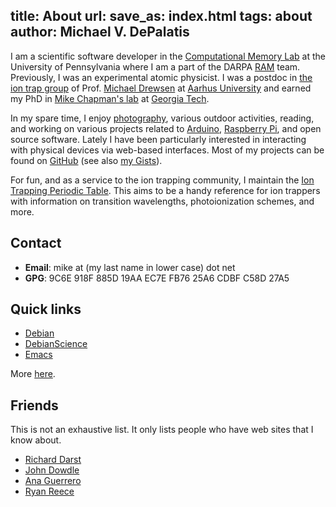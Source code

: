 title: About
url:
save_as: index.html
tags: about
author: Michael V. DePalatis
---

I am a scientific software developer in the
[Computational Memory Lab][CML] at the University of Pennsylvania
where I am a part of the DARPA [RAM][] team. Previously, I was an
experimental atomic physicist. I was a postdoc in
[the ion trap group][group] of Prof. [Michael Drewsen][Drewsen] at
[Aarhus University][AU] and earned my PhD in
[Mike Chapman's lab][ChapmanLab] at [Georgia Tech][GT].

[CML]: http://memory.psych.upenn.edu/Main_Page
[RAM]: http://memory.psych.upenn.edu/RAM
[AU]: http://www.au.dk/en
[group]: http://phys.au.dk/forskning/forskningsomraader/amo/the-ion-trap-group/
[Drewsen]: http://pure.au.dk/portal/da/persons/id(871a704b-943d-4f99-b29d-07bea1bbab80).html
[GT]: http://www.gatech.edu
[ChapmanLab]: http://chapmanlabs.gatech.edu

In my spare time, I enjoy [photography](photography.html), various
outdoor activities, reading, and working on various projects related
to [Arduino][], [Raspberry Pi][RPi], and open source software. Lately
I have been particularly interested in interacting with physical
devices via web-based interfaces. Most of my projects can be found on
[GitHub][] (see also [my Gists][]).

[Arduino]: http://arduino.cc/
[RPi]: http://www.raspberrypi.org/
[GitHub]: https://github.com/mivade
[my Gists]: https://gist.github.com/mivade

For fun, and as a service to the ion trapping community, I maintain
the
[Ion Trapping Periodic Table](https://mivade.github.io/ionptable/). This
aims to be a handy reference for ion trappers with information on
transition wavelengths, photoionization schemes, and more.

## Contact ##

* **Email**: mike at (my last name in lower case) dot net
* **GPG**: 9C6E 918F 885D 19AA EC7E  FB76 25A6 CDBF C58D 27A5

## Quick links ##

* [Debian][]
* [DebianScience][]
* [Emacs][]

More [here](resources.html).

[Debian]: http://www.debian.org
[DebianScience]: http://wiki.debian.org/DebianScience/
[Emacs]: http://www.gnu.org/software/emacs/

## Friends ##

This is not an exhaustive list. It only lists people who have web
sites that I know about.

* [Richard Darst][]
* [John Dowdle][]
* [Ana Guerrero][]
* [Ryan Reece][]

[Richard Darst]:  http://rkd.zgib.net/
[John Dowdle]: http://jrd.spinodal.org/
[Ana Guerrero]: http://ekaia.org/
[Ryan Reece]: http://www.hep.upenn.edu/~rreece/
